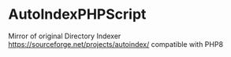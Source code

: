 # AutoIndexPHPScript
Mirror of original Directory Indexer https://sourceforge.net/projects/autoindex/ compatible with PHP8
